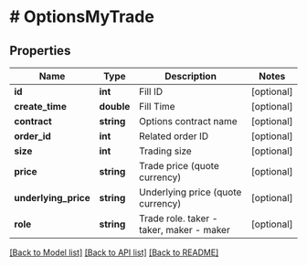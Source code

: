 # # OptionsMyTrade

## Properties

Name | Type | Description | Notes
------------ | ------------- | ------------- | -------------
**id** | **int** | Fill ID | [optional] 
**create_time** | **double** | Fill Time | [optional] 
**contract** | **string** | Options contract name | [optional] 
**order_id** | **int** | Related order ID | [optional] 
**size** | **int** | Trading size | [optional] 
**price** | **string** | Trade price (quote currency) | [optional] 
**underlying_price** | **string** | Underlying price (quote currency) | [optional] 
**role** | **string** | Trade role. taker - taker, maker - maker | [optional] 

[[Back to Model list]](../../README.md#documentation-for-models) [[Back to API list]](../../README.md#documentation-for-api-endpoints) [[Back to README]](../../README.md)
